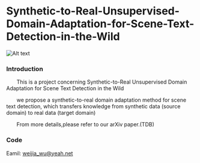 # Synthetic-to-Real-Unsupervised-Domain-Adaptation-for-Scene-Text-Detection-in-the-Wild

![Alt text](https://github.com/weijiawu/Synthetic-to-Real-Unsupervised-Domain-Adaptation-for-Scene-Text-Detection-in-the-Wild/tree/master/image/1598619033(1).png)

### Introduction
&#160;&#160;&#160;&#160; &#160;&#160;This is a project concerning Synthetic-to-Real Unsupervised Domain
Adaptation for Scene Text Detection in the Wild

&#160;&#160;&#160;&#160; &#160;&#160;we propose a synthetic-to-real domain adaptation method for scene text detection, which transfers knowledge from synthetic data (source domain) to real data (target domain)

&#160;&#160;&#160;&#160; &#160;&#160;From more details,please refer to our arXiv paper.(TDB)

### Code




Eamil: weijia_wu@yeah.net